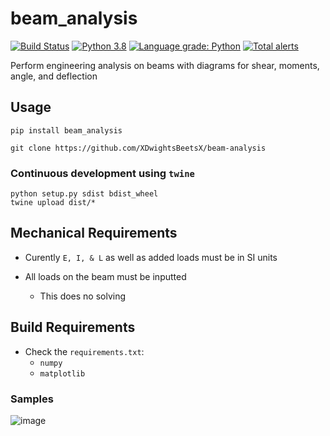 # beam_analysis

[![Build Status](https://travis-ci.com/XDwightsBeetsX/beam-analysis.svg?token=ojR96vWaxNB8o4NF9oGN&branch=master)](https://travis-ci.com/XDwightsBeetsX/beam-analysis)
 [![Python 3.8](https://img.shields.io/badge/python-3.8-blue.svg)](https://www.python.org/downloads/release/python-380/)
[![Language grade: Python](https://img.shields.io/lgtm/grade/python/g/XDwightsBeetsX/beam-analysis.svg?logo=lgtm&logoWidth=18)](https://lgtm.com/projects/g/XDwightsBeetsX/beam-analysis/context:python)
[![Total alerts](https://img.shields.io/lgtm/alerts/g/XDwightsBeetsX/beam-analysis.svg?logo=lgtm&logoWidth=18)](https://lgtm.com/projects/g/XDwightsBeetsX/beam-analysis/alerts/)

Perform engineering analysis on beams with diagrams for shear, moments, angle, and deflection  

## Usage

```shell
pip install beam_analysis
```

```shell
git clone https://github.com/XDwightsBeetsX/beam-analysis
```

### Continuous development using `twine`

```shell
python setup.py sdist bdist_wheel
twine upload dist/*
```

## Mechanical Requirements

- Curently `E, I, & L` as well as added loads must be in SI units  

- All loads on the beam must be inputted  
  - This does no solving  

## Build Requirements

- Check the `requirements.txt`:
  - `numpy`
  - `matplotlib`

### Samples

![image](https://user-images.githubusercontent.com/55027279/108810029-ca40dc00-756f-11eb-8061-dd7638527273.png)  
